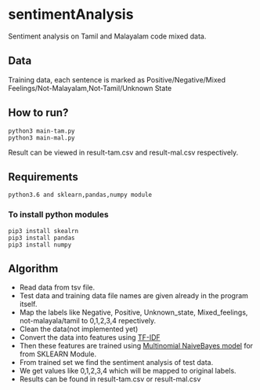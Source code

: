 # sentimentAnalysis
Sentiment analysis on Tamil and Malayalam code mixed data.

## Data
Training data, each sentence is marked as Positive/Negative/Mixed Feelings/Not-Malayalam,Not-Tamil/Unknown State

## How to run?
```
python3 main-tam.py 
python3 main-mal.py
```

Result can be viewed in result-tam.csv and result-mal.csv respectively.

## Requirements
```
python3.6 and sklearn,pandas,numpy module
```

### To install python modules
```
pip3 install skealrn
pip3 install pandas
pip3 install numpy
```

## Algorithm

* Read data from tsv file.
* Test data and training data file names are given already in the program itself.
* Map the labels like Negative, Positive, Unknown_state, Mixed_feelings, not-malayala/tamil to 0,1,2,3,4 repectively.
* Clean the data(not implemented yet)
* Convert the data into features using [TF-IDF](https://en.wikipedia.org/wiki/Tf%E2%80%93idf)
* Then these features are trained using [Multinomial NaiveBayes model](https://scikit-learn.org/stable/modules/generated/sklearn.naive_bayes.MultinomialNB.html) for from SKLEARN Module.
* From trained set we find the sentiment analysis of test data.
* We get values like 0,1,2,3,4 which will be mapped to original labels.
* Results can be found in result-tam.csv or result-mal.csv
